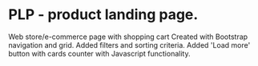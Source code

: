 # PLP - product landing page. 
Web store/e-commerce page with shopping cart
Created with Bootstrap navigation and grid.
Added filters and sorting criteria.
Added 'Load more' button with cards counter with Javascript functionality.
